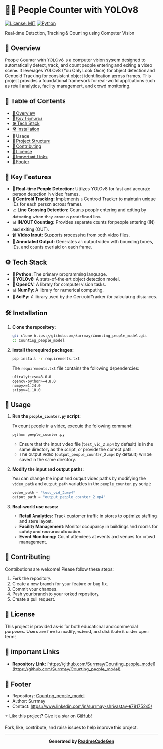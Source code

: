 # 🧍‍♂️ People Counter with YOLOv8

[![License: MIT](https://img.shields.io/badge/License-MIT-yellow.svg)](https://opensource.org/licenses/MIT)
[![Python](https://img.shields.io/badge/Python-3.8+-blue.svg)](https://www.python.org/)

Real-time Detection, Tracking & Counting using Computer Vision

## 🧭 Overview

People Counter with YOLOv8 is a computer vision system designed to automatically detect, track, and count people entering and exiting a video scene. It leverages YOLOv8 (You Only Look Once) for object detection and Centroid Tracking for consistent object identification across frames. This project provides a foundational framework for real-world applications such as retail analytics, facility management, and crowd monitoring.

## 📑 Table of Contents

- [🧭 Overview](#-overview)
- [🎯 Key Features](#-key-features)
- [⚙️ Tech Stack](#️-tech-stack)
- [🛠️ Installation](#️-installation)
- [🚀 Usage](#-usage)
- [📂 Project Structure](#-project-structure)
- [🤝 Contributing](#-contributing)
- [📜 License](#-license)
- [🔗 Important Links](#-important-links)
- [📝 Footer](#-footer)

## 🎯 Key Features

- 🚀 **Real-time People Detection:** Utilizes YOLOv8 for fast and accurate person detection in video frames.
- 👣 **Centroid Tracking:** Implements a Centroid Tracker to maintain unique IDs for each person across frames.
- 📈 **Line Crossing Detection:** Counts people entering and exiting by detecting when they cross a predefined line.
- 📊 **IN/OUT Counting:** Provides separate counts for people entering (IN) and exiting (OUT).
- 📹 **Video Input:** Supports processing from both video files.
- 💾 **Annotated Output:** Generates an output video with bounding boxes, IDs, and counts overlaid on each frame.

## ⚙️ Tech Stack

- 🐍 **Python:** The primary programming language.
- 🧠 **YOLOv8:** A state-of-the-art object detection model.
- 🧮 **OpenCV:** A library for computer vision tasks.
- 📊 **NumPy:** A library for numerical computing.
- 🔬 **SciPy:** A library used by the CentroidTracker for calculating distances.

## 🛠️ Installation

1.  **Clone the repository:**

    ```bash
    git clone https://github.com/Surrmay/Counting_people_model.git
    cd Counting_people_model
    ```

2.  **Install the required packages:**

    ```bash
    pip install -r requirements.txt
    ```

    The `requirements.txt` file contains the following dependencies:

    ```text
    ultralytics>=8.0.0
    opencv-python>=4.8.0
    numpy>=1.24.0
    scipy>=1.10.0
    ```

## 🚀 Usage

1.  **Run the `people_counter.py` script:**

    To count people in a video, execute the following command:

    ```bash
    python people_counter.py
    ```

    *   Ensure that the input video file (`test_vid_2.mp4` by default) is in the same directory as the script, or provide the correct path.
    *   The output video (`output_people_counter_2.mp4` by default) will be saved in the same directory.

2.  **Modify the input and output paths:**

    You can change the input and output video paths by modifying the `video_path` and `output_path` variables in the `people_counter.py` script:

    ```python
    video_path = "test_vid_2.mp4"
    output_path = "output_people_counter_2.mp4"
    ```

3. **Real-world use cases:**

    *   **Retail Analytics:** Track customer traffic in stores to optimize staffing and store layout.
    *   **Facility Management:** Monitor occupancy in buildings and rooms for safety and resource allocation.
    *   **Event Monitoring:** Count attendees at events and venues for crowd management.


## 🤝 Contributing

Contributions are welcome! Please follow these steps:

1.  Fork the repository.
2.  Create a new branch for your feature or bug fix.
3.  Commit your changes.
4.  Push your branch to your forked repository.
5.  Create a pull request.

## 📜 License

This project is provided as-is for both educational and commercial purposes. Users are free to modify, extend, and distribute it under open terms.

## 🔗 Important Links

- **Repository Link:** [https://github.com/Surrmay/Counting_people_model](https://github.com/Surrmay/Counting_people_model)

## 📝 Footer

- Repository: [Counting_people_model](https://github.com/Surrmay/Counting_people_model)
- Author: Surrmay
- Contact: https://www.linkedin.com/in/surrmay-shrivastav-678175245/

⭐️ Like this project? Give it a star on [GitHub](https://github.com/Surrmay/Counting_people_model)!

Fork, like, contribute, and raise issues to help improve this project.


---
**<p align="center">Generated by [ReadmeCodeGen](https://www.readmecodegen.com/)</p>**